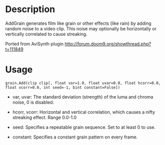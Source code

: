 Description
===========

AddGrain generates film like grain or other effects (like rain) by adding random noise to a video clip. This noise may optionally be horizontally or vertically correlated to cause streaking.

Ported from AviSynth plugin http://forum.doom9.org/showthread.php?t=111849


Usage
=====

    grain.Add(clip clip[, float var=1.0, float uvar=0.0, float hcorr=0.0, float vcorr=0.0, int seed=-1, bint constant=False])

- var, uvar: The standard deviation (strength) of the luma and chroma noise, 0 is disabled.

- hcorr, vcorr: Horizontal and vertical correlation, which causes a nifty streaking effect. Range 0.0-1.0

- seed: Specifies a repeatable grain sequence. Set to at least 0 to use.

- constant: Specifies a constant grain pattern on every frame.
